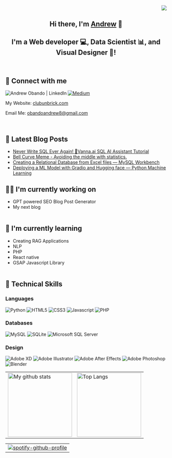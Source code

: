 <h2 align="right"><img src="https://komarev.com/ghpvc/?username=Azie88&style=flat-square&color=1e9747"></h2>
<h2 align="center">
Hi there, I'm <a href="https://medium.com/@obandoandrew8" target="_blank" rel="noreferrer">Andrew</a> 👋
</h2>
<h2 align="center">
I'm a Web developer 💻, Data Scientist 📊, and Visual Designer 🎨!
</h2><br>

## 🤝 Connect with me

<a href="https://www.linkedin.com/in/andrewobando/"><img align="left" src="https://img.shields.io/badge/linkedin-%230077B5.svg?style=for-the-badge&logo=linkedin&logoColor=white" alt="Andrew Obando | LinkedIn"/></a>
<a href="https://medium.com/@obandoandrew8">
![Medium](https://img.shields.io/badge/Medium-12100E?style=for-the-badge&logo=medium&logoColor=white)
</a>
<p>My Website: <a href="https://www.clubunbrick.com">clubunbrick.com</a></p>
<p>Email Me: <a href="mailto:obandoandrew8@gmail.com">obandoandrew8@gmail.com</a></p>
<br>

## 📝 Latest Blog Posts<br>
- [Never Write SQL Ever Again! 🤖Vanna.ai SQL AI Assistant Tutorial](https://medium.com/@obandoandrew8/never-write-sql-ever-again-vanna-ai-sql-ai-assistant-tutorial-94036e870903)
- [Bell Curve Meme - Avoiding the middle with statistics.](https://medium.com/@obandoandrew8/bell-curve-meme-avoiding-the-middle-with-statistics-6301a8f5cfa1)
- [Creating a Relational Database from Excel files — MySQL Workbench](https://medium.com/@obandoandrew8/creating-a-relational-database-from-excel-files-mysql-workbench-3fe56164bf34)
- [Deploying a ML Model with Gradio and Hugging face — Python Machine Learning](https://medium.com/@obandoandrew8/deploying-a-ml-model-with-gradio-and-hugging-face-python-machine-learning-83f076c58a0c)

## 👷‍♂️ I'm currently working on <br>

- GPT powered SEO Blog Post Generator
- My next blog <br><br>

## 🌱 I'm currently learning <br>

- Creating RAG Applications
- NLP
- PHP
- React native
- GSAP Javascript Library <br><br>


## 💼 Technical Skills <br>

### **Languages** <br>
![Python](https://img.shields.io/badge/Python-3776AB?style=for-the-badge&logo=python&logoColor=white)
![HTML5](https://img.shields.io/badge/HTML-239120?style=for-the-badge&logo=html5&logoColor=white)
![CSS3](https://img.shields.io/badge/CSS-239120?&style=for-the-badge&logo=css3&logoColor=white)
![Javascript](https://img.shields.io/badge/JavaScript-F7DF1E?style=for-the-badge&logo=javascript&logoColor=black)
![PHP](https://img.shields.io/badge/PHP-777BB4?style=for-the-badge&logo=php&logoColor=white)

### **Databases** <br>
![MySQL](https://img.shields.io/badge/MySQL-00000F?style=for-the-badge&logo=mysql&logoColor=white)
![SQLite](https://img.shields.io/badge/SQLite-07405E?style=for-the-badge&logo=sqlite&logoColor=white)
![Microsoft SQL Server](https://img.shields.io/badge/Microsoft_SQL_Server-CC2927?style=for-the-badge&logo=microsoft-sql-server&logoColor=white)

### **Design** <br>
![Adobe XD](https://img.shields.io/badge/Adobe%20XD-470137?style=for-the-badge&logo=Adobe%20XD&logoColor=#FF61F6)
![Adobe Illustrator](https://img.shields.io/badge/Adobe%20Illustrator-FF9A00?style=for-the-badge&logo=adobe%20illustrator&logoColor=white)
![Adobe After Effects](https://img.shields.io/badge/Adobe%20after%20affects-CF96FD?style=for-the-badge&logo=Adobe%20after%20effects&logoColor=393665)
![Adobe Photoshop](https://img.shields.io/badge/Adobe%20Photoshop-31A8FF?style=for-the-badge&logo=Adobe%20Photoshop&logoColor=black)
![Blender](https://img.shields.io/badge/blender-%23F5792A.svg?style=for-the-badge&logo=blender&logoColor=white)



<div align="center">
  <table>
    <tr>
      <td>
        <a href="https://github.com/Azie88">
          <img src="https://github-readme-stats.vercel.app/api?username=Azie88&theme=blue-green" alt="My github stats" height="200">
        </a>
      </td>
      <td>
       <a href="https://github.com/Azie88">
          <img src="https://github-readme-stats.vercel.app/api/top-langs/?username=Azie88&layout=compact&theme=blue-green" alt="Top Langs" height="200">
        </a>
      </td>
    </tr>
  </table>
</div>

<table>
  <tr>
    <td align="center">
      <a href="https://github.com/kittinan/spotify-github-profile">
        <img src="https://spotify-github-profile.kittinanx.com/api/view?uid=31lbhd5lgvqsq2bm2sobkndhavim&cover_image=true&theme=default&show_offline=false&background_color=121212&interchange=false&bar_color=53b14f&bar_color_cover=false" alt="spotify-github-profile" />
      </a>
    </td>
  </tr>
</table>
